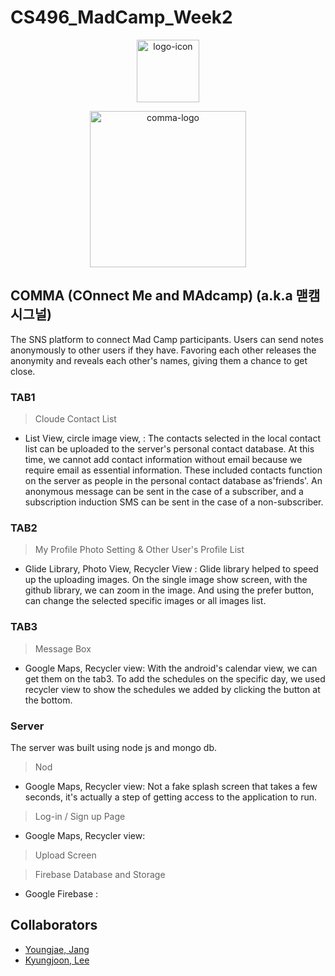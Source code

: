 # CS496_MadCamp_Week2


<p align="center">
<img src="https://i.ibb.co/XDVgH3P/logo-icon.png" alt="logo-icon" border="0" width="100">
</p>
<p align="center">
<img src="https://i.ibb.co/2FwzZ3F/comma-logo.png" alt="comma-logo" border="0" width="250">
</p>


## COMMA (COnnect Me and MAdcamp) (a.k.a 맫캠시그널)
The SNS platform to connect Mad Camp participants. Users can send notes anonymously to other users if they have. Favoring each other releases the anonymity and reveals each other's names, giving them a chance to get close.


### TAB1

> Cloude Contact List

* List View, circle image view,  : The contacts selected in the local contact list can be uploaded to the server's personal contact database. At this time, we cannot add contact information without email because we require email as essential information. These included contacts function on the server as people in the personal contact database as'friends'. An anonymous message can be sent in the case of a subscriber, and a subscription induction SMS can be sent in the case of a non-subscriber.

### TAB2

> My Profile Photo Setting & Other User's Profile List

* Glide Library, Photo View, Recycler View : Glide library helped to speed up the uploading images. 
On the single image show screen, with the github library, we can zoom in the image. And using the prefer button, can change the selected specific images or all images list.


### TAB3

> Message Box

* Google Maps, Recycler view: With the android's calendar view, we can get them on the tab3. To add the schedules on the specific day, we used recycler view to show the schedules we added by clicking the button at the bottom. 


### Server

The server was built using node js and mongo db.

> Nod
* Google Maps, Recycler view: Not a fake splash screen that takes a few seconds, it's actually a step of getting access to the application to run.

> Log-in / Sign up Page
* Google Maps, Recycler view: 

> Upload Screen

> Firebase Database and Storage
* Google Firebase : 





## Collaborators
* [Youngjae, Jang](https://github.com/youngjae99)
* [Kyungjoon, Lee](https://github.com/oct301)
